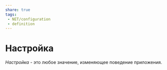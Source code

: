 ```yaml
---
share: true
tags:
 - NET/configuration
 - definition
---
```

# Настройка
*Настройка* - это любое значение, изменяющее поведение приложения.
